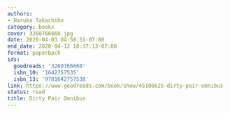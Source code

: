 ```yaml
---
authors:
- Haruka Takachiho
category: books
cover: 3260766660.jpg
date: 2020-04-03 04:58:51-07:00
end_date: 2020-04-12 18:37:13-07:00
format: paperback
ids:
  goodreads: '3260766660'
  isbn_10: '1642757535'
  isbn_13: '9781642757538'
link: https://www.goodreads.com/book/show/45186625-dirty-pair-omnibus
status: read
title: Dirty Pair Omnibus
---
```

